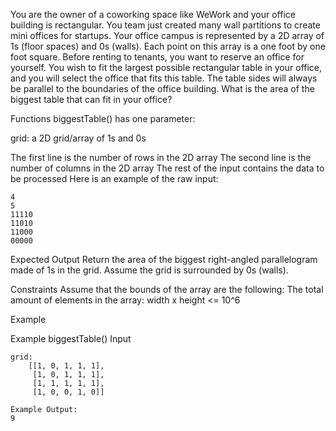 ﻿You are the owner of a coworking space like WeWork and your office building is rectangular. You team just created many wall partitions to create mini offices for startups. Your office campus is represented by a 2D array of 1s (floor spaces) and 0s (walls). Each point on this array is a one foot by one foot square. Before renting to tenants, you want to reserve an office for yourself. You wish to fit the largest possible rectangular table in your office, and you will select the office that fits this table. The table sides will always be parallel to the boundaries of the office building. What is the area of the biggest table that can fit in your office?

Functions biggestTable() has one parameter:

grid: a 2D grid/array of 1s and 0s

The first line is the number of rows in the 2D array The second line is the number of columns in the 2D array The rest of the input contains the data to be processed Here is an example of the raw input:

```
4
5
11110
11010
11000
00000
```

Expected Output Return the area of the biggest right-angled parallelogram made of 1s in the grid. Assume the grid is surrounded by 0s (walls).

Constraints Assume that the bounds of the array are the following: The total amount of elements in the array: width x height <= 10^6

Example

Example biggestTable() Input

```
grid: 
    [[1, 0, 1, 1, 1],
     [1, 0, 1, 1, 1],
     [1, 1, 1, 1, 1],
     [1, 0, 0, 1, 0]]

Example Output:
9
```
